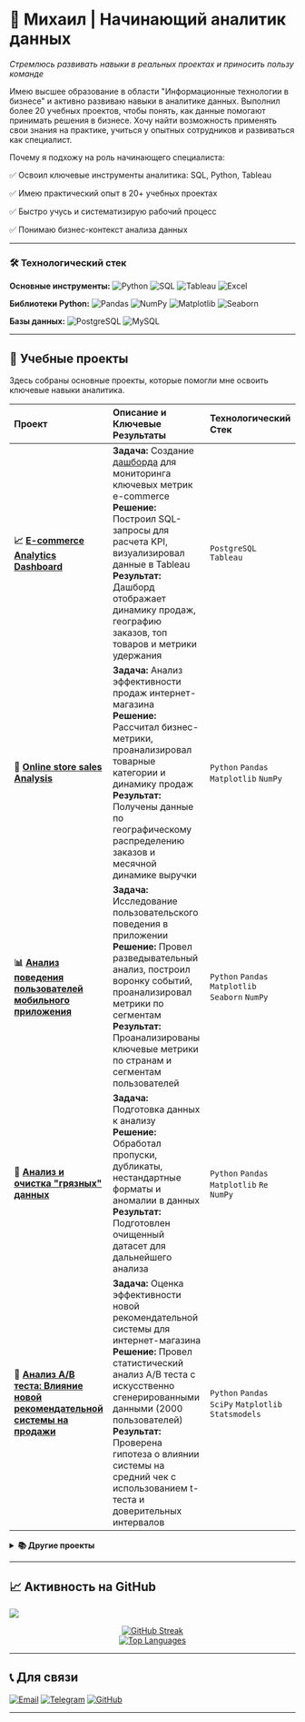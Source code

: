 # 🚀 Михаил | Начинающий аналитик данных

*Стремлюсь развивать навыки в реальных проектах и приносить пользу команде*

Имею высшее образование в области "Информационные технологии в бизнесе" и активно развиваю навыки в аналитике данных. 
Выполнил более 20 учебных проектов, чтобы понять, как данные помогают принимать решения в бизнесе. 
Хочу найти возможность применять свои знания на практике, учиться у опытных сотрудников и развиваться как специалист.

Почему я подхожу на роль начинающего специалиста:

✅ Освоил ключевые инструменты аналитика: SQL, Python, Tableau

✅ Имею практический опыт в 20+ учебных проектах

✅ Быстро учусь и систематизирую рабочий процесс

✅ Понимаю бизнес-контекст анализа данных

---

### 🛠 Технологический стек

**Основные инструменты:**
![Python](https://img.shields.io/badge/Python-3776AB?style=for-the-badge&logo=python&logoColor=white)
![SQL](https://img.shields.io/badge/SQL-4479A1?style=for-the-badge&logo=postgresql&logoColor=white)
![Tableau](https://img.shields.io/badge/Tableau-E97627?style=for-the-badge&logo=tableau&logoColor=white)
![Excel](https://img.shields.io/badge/Excel-217346?style=for-the-badge&logo=microsoftexcel&logoColor=white)

**Библиотеки Python:**
![Pandas](https://img.shields.io/badge/Pandas-150458?style=for-the-badge&logo=pandas&logoColor=white)
![NumPy](https://img.shields.io/badge/NumPy-013243?style=for-the-badge&logo=numpy&logoColor=white)
![Matplotlib](https://img.shields.io/badge/Matplotlib-11557c?style=for-the-badge&logo=python&logoColor=white)
![Seaborn](https://img.shields.io/badge/Seaborn-3776AB?style=for-the-badge&logo=python&logoColor=white)

**Базы данных:**
![PostgreSQL](https://img.shields.io/badge/PostgreSQL-336791?style=for-the-badge&logo=postgresql&logoColor=white)
![MySQL](https://img.shields.io/badge/MySQL-4479A1?style=for-the-badge&logo=mysql&logoColor=white)

---

## 💼 Учебные проекты

Здесь собраны основные проекты, которые помогли мне освоить ключевые навыки аналитика.

| Проект | Описание и Ключевые Результаты | Технологический Стек |
| :--- | :--- | :--- |
| **📈 [E-commerce Analytics Dashboard](https://github.com/MikhailRMA/WorkSpace/tree/main/e-com_analysis_sql)** | **Задача:** Создание [дашборда](https://public.tableau.com/app/profile/petr.count/viz/E-com_17609722447200/KPIDashboard) для мониторинга ключевых метрик e-commerce<br>**Решение:** Построил SQL-запросы для расчета KPI, визуализировал данные в Tableau<br>**Результат:** Дашборд отображает динамику продаж, географию заказов, топ товаров и метрики удержания | `PostgreSQL` `Tableau` |
| **🛒 [Online store sales Analysis](https://github.com/MikhailRMA/WorkSpace/tree/main/Online_store_sales_Analysis)** | **Задача:** Анализ эффективности продаж интернет-магазина<br>**Решение:** Рассчитал бизнес-метрики, проанализировал товарные категории и динамику продаж<br>**Результат:** Получены данные по географическому распределению заказов и месячной динамике выручки | `Python` `Pandas` `Matplotlib` `NumPy` |
| **📊 [Анализ поведения пользователей мобильного приложения](https://github.com/MikhailRMA/WorkSpace/tree/main/Analysis_user_in_app)** | **Задача:** Исследование пользовательского поведения в приложении<br>**Решение:** Провел разведывательный анализ, построил воронку событий, проанализировал метрики по сегментам<br>**Результат:** Проанализированы ключевые метрики по странам и сегментам пользователей | `Python` `Pandas` `Matplotlib` `Seaborn` `NumPy` |
| **🧹 [Анализ и очистка "грязных" данных](https://github.com/MikhailRMA/WorkSpace/tree/main/dirty_data_analysis)** | **Задача:** Подготовка данных к анализу<br>**Решение:** Обработал пропуски, дубликаты, нестандартные форматы и аномалии в данных<br>**Результат:** Подготовлен очищенный датасет для дальнейшего анализа | `Python` `Pandas` `Matplotlib` `Re` `NumPy` |
| **🧪 [Анализ A/B теста: Влияние новой рекомендательной системы на продажи](https://github.com/MikhailRMA/WorkSpace/tree/main/Analysis_AB_test_new_system_on_sales)** | **Задача:** Оценка эффективности новой рекомендательной системы для интернет-магазина<br>**Решение:** Провел статистический анализ A/B теста с искусственно сгенерированными данными (2000 пользователей)<br>**Результат:** Проверена гипотеза о влиянии системы на средний чек с использованием t-теста и доверительных интервалов | `Python` `Pandas` `SciPy` `Matplotlib` `Statsmodels` |

<details>
<summary><b>📚 Другие проекты</b></summary>
  
| Проект | Описание и Результаты | Стек |
| :--- | :--- | :--- |
| **[Когортный анализ](https://github.com/MikhailRMA/WorkSpace/tree/main/Project_6)** | **Задача:** Анализ клиентской базы и сегментация<br>**Решение:** Провел когортный анализ и построил RFM-сегментацию<br>**Результат:** Сегментированы клиенты по purchasing behavior для маркетинговых кампаний | `Python` `Pandas` `Matplotlib` `Seaborn` `Sklearn` |
| **[AB-тестирование](https://github.com/MikhailRMA/Ls_project/tree/main/Учебные%20проекты/Python/Проект%204.%20AB-тестирование)** | **Задача:** Оценка результатов A/B-теста<br>**Решение:** Подготовил данные и проанализировал результаты эксперимента<br>**Результат:** Проверена статистическая значимость различий между тестовыми группами | `Python` `Pandas` `Statsmodels` `SciPy` `NumPy` |
| **[Статистические тесты](https://github.com/MikhailRMA/Ls_project/tree/main/Учебные%20проекты/Python/Проект%203.%20Статистические%20тесты)** | **Задача:** Проверка бизнес-гипотез<br>**Решение:** Применил статистические тесты для анализа данных<br>**Результат:** Верифицированы гипотезы о различии среднего чека между группами клиентов привлеченные разными рекламными компаниями | `Python` `Pandas` `Statsmodels` `SciPy` |
| **[Запросы к БД MySQL](https://github.com/MikhailRMA/Ls_project/tree/main/Учебные%20проекты/SQL)** | **Задача:** Анализ данных клиентов банка<br>**Решение:** Написал SQL-запросы для извлечения и агрегации данных<br>**Результат:** Получены аналитические срезы по клиентской базе банка | `MySQL` |
</details>

---

## 📈 Активность на GitHub

<!-- Переработал блок, чтобы показать не просто статистику, а вашу продуктивность -->
<!-- Вы можете сгенерировать свою собственную змею, перейдя по ссылке: https://github.com/Platane/snk -->
![](https://raw.githubusercontent.com/MikhailRMA/MikhailRMA/output/github-contribution-grid-snake.svg)

<div align="center">
  <a href="https://git.io/streak-stats">
    <img src="https://nirzak-streak-stats.vercel.app/?user=MikhailRMA&theme=nightowl&hide_border=false&fire=DD4721" alt="GitHub Streak" />
  </a>
</div>

<div align="center">
  <a href="https://github.com/anuraghazra/github-readme-stats">
    <img src="https://github-readme-stats.vercel.app/api/top-langs/?username=MikhailRMA&theme=nightowl&hide_border=false&layout=compact&langs_count=6" alt="Top Languages" />
  </a>
</div>

---

## 📞 Для связи

[![Email](https://img.shields.io/badge/Написать_на_почту-majkl.a@yandex.ru-D14836?style=for-the-badge&logo=gmail&logoColor=white)](mailto:majkl.a@yandex.ru)
[![Telegram](https://img.shields.io/badge/Написать_в_Telegram-@MikhailRMA-26A5E4?style=for-the-badge&logo=telegram&logoColor=white)](https://t.me/MikhailRMA)
[![GitHub](https://img.shields.io/badge/Посмотреть_проекты-MikhailRMA-181717?style=for-the-badge&logo=github&logoColor=white)](https://github.com/MikhailRMA)

---
<div align="center" style="margin-top: 20px;">
  


</div>
